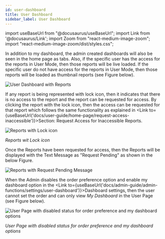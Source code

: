 ```yaml
---
id: user-dashboard
title: User Dashboard
sidebar_label: User Dashboard
---
```


import useBaseUrl from "@docusaurus/useBaseUrl"; 
import Link from '@docusaurus/Link'; 
import Zoom from "react-medium-image-zoom"; 
import "react-medium-image-zoom/dist/styles.css";

In addition to my dashboard, the admin created dashboards will also be seen in the home page as tabs. Also, if the specific user has the access for the reports in User Mode, then those reports will be live loaded. If the specific user do not have access for the reports in User Mode, then those reports will be loaded as thumbnail reports (see Figure below).

  <div style={{textAlign: 'center'}}>
    <Zoom>
      <img alt="User Dashboard with Reports" src={useBaseUrl('doc-images/user-guide/userdb1_.png')}/>
    </Zoom>
  </div>

If any report is being represented with lock icon, then it indicates that there is no access to the report and the report can be requested for access. By clicking the report with the lock icon, then the access can be requested for that report which follows the same functionality as explained in <Link to={useBaseUrl('docs/user-guide/home-page/request-access-inaccessible')}>Section: Request Access for Inaccessible Reports</Link>.

  <div style={{textAlign: 'center'}}>
    <Zoom>
      <img alt="Reports with Lock icon" src={useBaseUrl('doc-images/user-guide/userdb2.png')}/>
    </Zoom>
  </div>

*Reports wit Lock icon*

Once the Reports have been requested for access, then the Reports will be displayed with the Text Message as "Request Pending" as shown in the below Figure.

  <div style={{textAlign: 'center'}}>
    <Zoom>
      <img alt="Reports with Request Pending Message" src={useBaseUrl('doc-images/user-guide/userdb3.png')}/>
    </Zoom>
  </div>

When the Admin disables the order preference option and enable my dashboard option in the <Link to={useBaseUrl('docs/admin-guide/admin-functions/settings/user-dashboard')}>Dashboard settings</Link>, then the user cannot set the order and can only view *My Dashboard* in the User Page (see Figure below).

  <div style={{textAlign: 'center'}}>
    <Zoom>
      <img alt="User Page with disabled status for order preference and my dashboard options" src={useBaseUrl('doc-images/user-guide/userdb4.png')}/>
    </Zoom>
  </div>

*User Page with disabled status for order preference and my dashboard options*